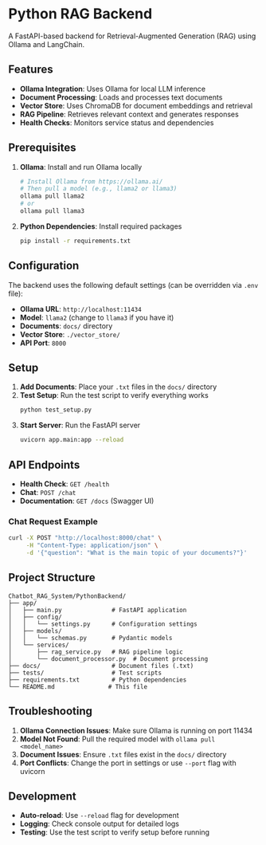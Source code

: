 # Python RAG Backend

A FastAPI-based backend for Retrieval-Augmented Generation (RAG) using Ollama and LangChain.

## Features

- **Ollama Integration**: Uses Ollama for local LLM inference
- **Document Processing**: Loads and processes text documents
- **Vector Store**: Uses ChromaDB for document embeddings and retrieval
- **RAG Pipeline**: Retrieves relevant context and generates responses
- **Health Checks**: Monitors service status and dependencies

## Prerequisites

1. **Ollama**: Install and run Ollama locally
   ```bash
   # Install Ollama from https://ollama.ai/
   # Then pull a model (e.g., llama2 or llama3)
   ollama pull llama2
   # or
   ollama pull llama3
   ```

2. **Python Dependencies**: Install required packages
   ```bash
   pip install -r requirements.txt
   ```

## Configuration

The backend uses the following default settings (can be overridden via `.env` file):

- **Ollama URL**: `http://localhost:11434`
- **Model**: `llama2` (change to `llama3` if you have it)
- **Documents**: `docs/` directory
- **Vector Store**: `./vector_store/`
- **API Port**: `8000`

## Setup

1. **Add Documents**: Place your `.txt` files in the `docs/` directory
2. **Test Setup**: Run the test script to verify everything works
   ```bash
   python test_setup.py
   ```
3. **Start Server**: Run the FastAPI server
   ```bash
   uvicorn app.main:app --reload
   ```

## API Endpoints

- **Health Check**: `GET /health`
- **Chat**: `POST /chat`
- **Documentation**: `GET /docs` (Swagger UI)

### Chat Request Example

```bash
curl -X POST "http://localhost:8000/chat" \
     -H "Content-Type: application/json" \
     -d '{"question": "What is the main topic of your documents?"}'
```

## Project Structure

```
Chatbot_RAG_System/PythonBackend/
├── app/
│   ├── main.py              # FastAPI application
│   ├── config/
│   │   └── settings.py      # Configuration settings
│   ├── models/
│   │   └── schemas.py       # Pydantic models
│   └── services/
│       ├── rag_service.py   # RAG pipeline logic
│       └── document_processor.py  # Document processing
├── docs/                    # Document files (.txt)
├── tests/                   # Test scripts
├── requirements.txt         # Python dependencies
└── README.md               # This file
```

## Troubleshooting

1. **Ollama Connection Issues**: Make sure Ollama is running on port 11434
2. **Model Not Found**: Pull the required model with `ollama pull <model_name>`
3. **Document Issues**: Ensure `.txt` files exist in the `docs/` directory
4. **Port Conflicts**: Change the port in settings or use `--port` flag with uvicorn

## Development

- **Auto-reload**: Use `--reload` flag for development
- **Logging**: Check console output for detailed logs
- **Testing**: Use the test script to verify setup before running 